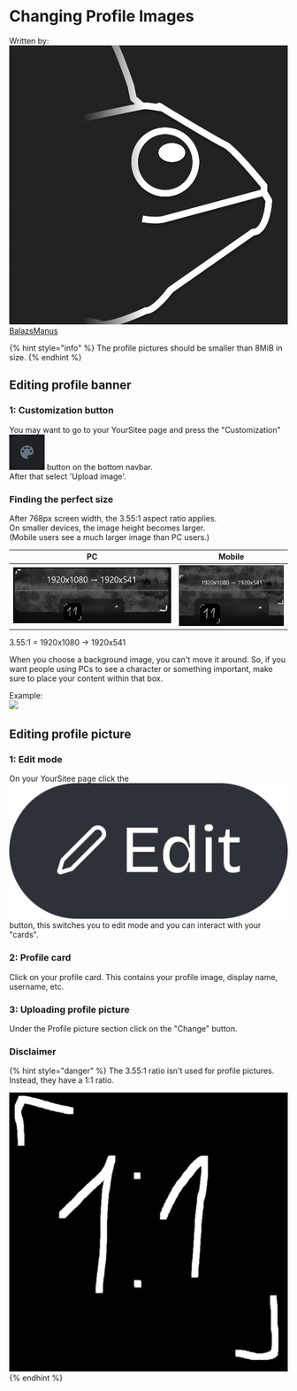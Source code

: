 # Changing Profile Images

Written by: [<img src="../.gitbook/assets/image (22).png" alt="" data-size="line"> BalazsManus](../about/contributors.md#balazs)

{% hint style="info" %}
The profile pictures should be smaller than 8MiB in size.
{% endhint %}

## Editing profile banner

### 1: Customization button

You may want to go to your YourSitee page and press the "Customization"
![Customization](../.gitbook/assets/buttons/customization.png)
button on the bottom navbar.\
After that select 'Upload image'.

### Finding the perfect size

After 768px screen width, the 3.55:1 aspect ratio applies.\
On smaller devices, the image height becomes larger.\
(Mobile users see a much larger image than PC users.)

|                           PC                            |              Mobile               |
|:-------------------------------------------------------:|:---------------------------------:|
| ![](../.gitbook/assets/guides/profile-images/size1.png) | ![](../.gitbook/assets/guides/profile-images/size2.png) |

3.55:1 = 1920x1080 → 1920x541

When you choose a background image, you can't move it around. So, if you want people using PCs to see a character or something important, make sure to place your content within that box.

Example:\
![](.https://raw.githubusercontent.com/YourSitee-Help/docs/refs/heads/main/.gitbook/assets/guides/profile-images/bg.png)

## Editing profile picture

### 1: Edit mode

On your YourSitee page click the <img src="../.gitbook/assets/Edit Button (1).png" alt="" data-size="line"> button, this switches you to edit mode and you can interact with your "cards".

### 2: Profile card

Click on your profile card. This contains your profile image, display name, username, etc.

### 3: Uploading profile picture

Under the Profile picture section click on the "Change" button.

### Disclaimer

{% hint style="danger" %}
The 3.55:1 ratio isn't used for profile pictures. Instead, they have a 1:1 ratio.

![](../.gitbook/assets/guides/profile-images/pfp.png)
{% endhint %}

